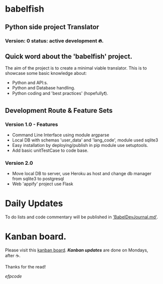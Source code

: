 # babelfish
## Python side project Translator 
### Version: 0 status: active development :fire:. 

## Quick word about the 'babelfish' project.
The aim of the project is to create a minimal viable translator. This
is to showcase some basic knowledge about:
* Python and API:s.
* Python and Database handling.
* Python coding and 'best practices' (hopefully:exclamation:).

## Development Route & Feature Sets
### Version 1.0 - Features
* Command Line Interface using module argparse
* Local DB with schemas 'user_data' and 'lang_code', module used sqlite3
* Easy installation by deploying/publish in pip module use setuptools.
* Add basic unitTestCase to code base. 

### Version 2.0
* Move local DB to server, use Heroku as host and change db manager
	from sqlite3 to postgresql
* Web 'appify' project use Flask


# Daily Updates
To do lists and code commentary will be published in ['BabelDevJournal.md'](https://github.com/efpcode/babelfish/blob/babelDev/BabelDevJournal.md).

# Kanban board.
Please visit this [kanban board](https://trello.com/b/HcC44A6F/babelfish).
***Kanban updates*** are done on Mondays, after :coffee:.

Thanks for the read!

_efpcode_






